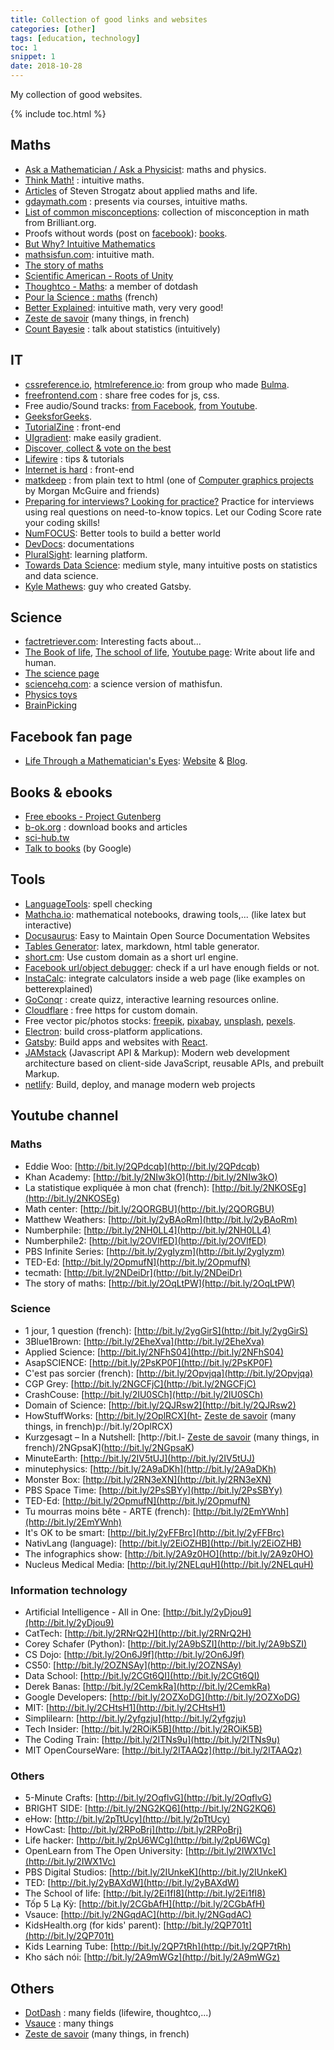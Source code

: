 ```yaml
---
title: Collection of good links and websites
categories: [other]
tags: [education, technology]
toc: 1
snippet: 1
date: 2018-10-28
---
```


My collection of good websites.

{% include toc.html %}

## Maths

- [Ask a Mathematician / Ask a Physicist](http://www.askamathematician.com/): maths and physics.
- [Think Math!](http://thinkmath.edc.org) : intuitive maths.
- [Articles](https://goo.gl/mg4cds) of Steven Strogatz about applied maths and life.
- [gdaymath.com](http://gdaymath.com) : presents via courses, intuitive maths.
- [List of common misconceptions](https://brilliant.org/wiki/common-misconceptions/): collection of  misconception in math from Brilliant.org.
- Proofs without words (post on [facebook](https://www.facebook.com/Math2IT/photos/a.20073988338379-107374182-185540301570420/678971262227319/?type=3&theater)): [books](https://www.math.ubc.ca/~cass/euclid/).
- [But Why? Intuitive Mathematics](https://sites.google.com/site/butwhymath/)
- [mathsisfun.com](http://www.mathsisfun.com): intuitive math.
- [The story of maths](http://www.storyofmathematics.com/)
- [Scientific American - Roots of Unity](https://blogs.scientificamerican.com/roots-of-unity/)
- [Thoughtco - Maths](https://www.thoughtco.com/math-4133545): a member of dotdash
- [Pour la Science : maths](https://www.pourlascience.fr/maths-info/) (french)
- [Better Explained](http://betterexplained.com): intuitive math, very very good!
- [Zeste de savoir](https://zestedesavoir.com) (many things, in french)
- <update /> [Count Bayesie](https://www.countbayesie.com/) : talk about statistics (intuitively)

## IT

- [cssreference.io](http://cssreference.io), [htmlreference.io](http://htmlreference.io): from group who made [Bulma](https://bulma.io/).
- [freefrontend.com](http://freefrontend.com/) : share free codes for js, css.
- Free audio/Sound tracks: [from Facebook](https://www.facebook.com/sound/collection/), [from Youtube](https://www.youtube.com/audiolibrary/music).
- [GeeksforGeeks](https://www.geeksforgeeks.org/).
- [TutorialZine](https://tutorialzine.com/articles) : front-end
- [UIgradient](https://uigradients.com/#Poncho): make easily gradient.
- [Discover, collect & vote on the best](http://www.wdstack.com/)
- [Lifewire](https://www.lifewire.com/) : tips & tutorials
- [Internet is hard](https://internetingishard.com/) : front-end
- [matkdeep](https://casual-effects.com/markdeep/) : from plain text to html (one of [Computer graphics projects](https://casual-effects.com/) by Morgan McGuire and friends)
- [Preparing for interviews? Looking for practice?](https://codesignal.com/) Practice for interviews using real questions on need-to-know topics.
Let our Coding Score rate your coding skills!
- [NumFOCUS](https://numfocus.org/): Better tools to build a better world
- [DevDocs](https://devdocs.io/): documentations
- [PluralSight](https://www.pluralsight.com/): learning platform.
- [Towards Data Science](https://towardsdatascience.com/): medium style, many intuitive posts on statistics and data science.
- <update />[Kyle Mathews](https://www.bricolage.io/): guy who created Gatsby.


## Science

- [factretriever.com](https://www.factretriever.com): Interesting facts about...
- [The Book of life](http://www.thebookoflife.org), [The school of life](https://www.theschooloflife.com), [Youtube page](https://www.youtube.com/user/schooloflifechannel): Write about life and human.
- [The science page](https://thesciencepage.com/)
- [sciencehq.com](http://sciencehq.com): a science version of mathisfun.
- [Physics toys](https://physicstoys.blogspot.com/p/physics-toy-store.html)
- [BrainPicking](https://www.brainpickings.org/)

## Facebook fan page

- [Life Through a Mathematician's Eyes](https://www.facebook.com/lthmath/): [Website](https://www.lthmath.com/) & [Blog](https://lifethroughamathematicianseyes.wordpress.com/).


## Books & ebooks

- [Free ebooks - Project Gutenberg](http://www.gutenberg.org/)
- [b-ok.org](http://b-ok.org) : download books and articles
- [sci-hub.tw](https://sci-hub.tw)
- [Talk to books](https://books.google.com/talktobooks/) (by Google)

## Tools

- [LanguageTools](https://www.languagetool.org/): spell checking
- [Mathcha.io](https://mathcha.io): mathematical notebooks, drawing tools,... (like latex but interactive)
- [Docusaurus](https://docusaurus.io/): Easy to Maintain Open Source Documentation Websites
- [Tables Generator](http://www.tablesgenerator.com): latex, markdown, html table generator.
- [short.cm](short.cm): Use custom domain as a short url engine.
- [Facebook url/object debugger](https://developers.facebook.com/tools/debug/og/object/): check if a url have enough fields or not.
- [InstaCalc](https://instacalc.com/): integrate calculators inside a web page (like examples on betterexplained)
- [GoConqr](https://www.goconqr.com/en/) : create quizz, interactive learning resources online.
- [Cloudflare](https://dash.cloudflare.com/login) : free https for custom domain.
- Free vector pic/photos stocks: [freepik](https://www.freepik.com/), [pixabay](https://pixabay.com/), [unsplash](https://unsplash.com/), [pexels](https://www.pexels.com/).
- [Electron](https://electronjs.org/): build cross-platform applications.
- [Gatsby](https://www.gatsbyjs.org/): Build apps and websites with [React](https://reactjs.org).
- [JAMstack](https://jamstack.org/) (Javascript API & Markup): Modern web development architecture based on client-side JavaScript, reusable APIs, and prebuilt Markup.
- [netlify](https://www.netlify.com/): Build, deploy, and manage modern web projects

## Youtube channel

### Maths

- Eddie Woo: [http://bit.ly/2QPdcqb](http://bit.ly/2QPdcqb)
- Khan Academy: [http://bit.ly/2NIw3kO](http://bit.ly/2NIw3kO)
- La statistique expliquée à mon chat (french): [http://bit.ly/2NKOSEg](http://bit.ly/2NKOSEg)
- Math center: [http://bit.ly/2QORGBU](http://bit.ly/2QORGBU)
- Matthew Weathers: [http://bit.ly/2yBAoRm](http://bit.ly/2yBAoRm)
- Numberphile: [http://bit.ly/2NH0LL4](http://bit.ly/2NH0LL4)
- Numberphile2: [http://bit.ly/2OVlfED](http://bit.ly/2OVlfED)
- PBS Infinite Series: [http://bit.ly/2ygIyzm](http://bit.ly/2ygIyzm)
- TED-Ed: [http://bit.ly/2OpmufN](http://bit.ly/2OpmufN)
- tecmath: [http://bit.ly/2NDeiDr](http://bit.ly/2NDeiDr)
- The story of maths: [http://bit.ly/2OqLtPW](http://bit.ly/2OqLtPW)

### Science

- 1 jour, 1 question (french): [http://bit.ly/2ygGirS](http://bit.ly/2ygGirS)
- 3Blue1Brown: [http://bit.ly/2EheXva](http://bit.ly/2EheXva)
- Applied Science: [http://bit.ly/2NFhS04](http://bit.ly/2NFhS04)
- AsapSCIENCE: [http://bit.ly/2PsKP0F](http://bit.ly/2PsKP0F)
- C'est pas sorcier (french): [http://bit.ly/2Opvjqa](http://bit.ly/2Opvjqa)
- CGP Grey: [http://bit.ly/2NGCFjC](http://bit.ly/2NGCFjC)
- CrashCouse: [http://bit.ly/2IU0SCh](http://bit.ly/2IU0SCh)
- Domain of Science: [http://bit.ly/2QJRsw2](http://bit.ly/2QJRsw2)
- HowStuffWorks: [http://bit.ly/2OplRCX](ht- [Zeste de savoir](https://zestedesavoir.com) (many things, in french)p://bit.ly/2OplRCX)
- Kurzgesagt – In a Nutshell: [http://bit.l- [Zeste de savoir](https://zestedesavoir.com) (many things, in french)/2NGpsaK](http://bit.ly/2NGpsaK)
- MinuteEarth: [http://bit.ly/2IV5tUJ](http://bit.ly/2IV5tUJ)
- minutephysics: [http://bit.ly/2A9aDKh](http://bit.ly/2A9aDKh)
- Monster Box: [http://bit.ly/2RN3eXN](http://bit.ly/2RN3eXN)
- PBS Space Time: [http://bit.ly/2PsSBYy](http://bit.ly/2PsSBYy)
- TED-Ed: [http://bit.ly/2OpmufN](http://bit.ly/2OpmufN)
- Tu mourras moins bête - ARTE (french): [http://bit.ly/2EmYWnh](http://bit.ly/2EmYWnh)
- It's OK to be smart: [http://bit.ly/2yFFBrc](http://bit.ly/2yFFBrc)
- NativLang (language): [http://bit.ly/2EiOZHB](http://bit.ly/2EiOZHB)
- The infographics show: [http://bit.ly/2A9z0HO](http://bit.ly/2A9z0HO)
- Nucleus Medical Media: [http://bit.ly/2NELquH](http://bit.ly/2NELquH)

### Information technology

- Artificial Intelligence - All in One: [http://bit.ly/2yDjou9](http://bit.ly/2yDjou9)
- CatTech: [http://bit.ly/2RNrQ2H](http://bit.ly/2RNrQ2H)
- Corey Schafer (Python): [http://bit.ly/2A9bSZI](http://bit.ly/2A9bSZI)
- CS Dojo: [http://bit.ly/2On6J9f](http://bit.ly/2On6J9f)
- CS50: [http://bit.ly/2OZNSAy](http://bit.ly/2OZNSAy)
- Data School: [http://bit.ly/2CGt6QI](http://bit.ly/2CGt6QI)
- Derek Banas: [http://bit.ly/2CemkRa](http://bit.ly/2CemkRa)
- Google Developers: [http://bit.ly/2OZXoDG](http://bit.ly/2OZXoDG)
- MIT: [http://bit.ly/2CHtsH1](http://bit.ly/2CHtsH1)
- Simplilearn: [http://bit.ly/2yfgzju](http://bit.ly/2yfgzju)
- Tech Insider: [http://bit.ly/2ROiK5B](http://bit.ly/2ROiK5B)
- The Coding Train: [http://bit.ly/2ITNs9u](http://bit.ly/2ITNs9u)
- MIT OpenCourseWare: [http://bit.ly/2ITAAQz](http://bit.ly/2ITAAQz)

### Others

- 5-Minute Crafts: [http://bit.ly/2OqflvG](http://bit.ly/2OqflvG)
- BRIGHT SIDE: [http://bit.ly/2NG2KQ6](http://bit.ly/2NG2KQ6)
- eHow: [http://bit.ly/2pTtUcy](http://bit.ly/2pTtUcy)
- HowCast: [http://bit.ly/2RPoBrj](http://bit.ly/2RPoBrj)
- Life hacker: [http://bit.ly/2pU6WCg](http://bit.ly/2pU6WCg)
- OpenLearn from The Open University: [http://bit.ly/2IWX1Vc](http://bit.ly/2IWX1Vc)
- PBS Digital Studios: [http://bit.ly/2IUnkeK](http://bit.ly/2IUnkeK)
- TED: [http://bit.ly/2yBAXdW](http://bit.ly/2yBAXdW)
- The School of life: [http://bit.ly/2Ei1fI8](http://bit.ly/2Ei1fI8)
- Tốp 5 Lạ Kỳ: [http://bit.ly/2CGbAfH](http://bit.ly/2CGbAfH)
- Vsauce: [http://bit.ly/2NGqdAC](http://bit.ly/2NGqdAC)
- KidsHealth.org (for kids' parent): [http://bit.ly/2QP701t](http://bit.ly/2QP701t)
- Kids Learning Tube: [http://bit.ly/2QP7tRh](http://bit.ly/2QP7tRh)
- Kho sách nói: [http://bit.ly/2A9mWGz](http://bit.ly/2A9mWGz)



## Others

- [DotDash](https://www.dotdash.com/) : many fields (lifewire, thoughtco,...)
- [Vsauce](http://www.vsauce.com/#/) : many things
- [Zeste de savoir](https://zestedesavoir.com) (many things, in french)